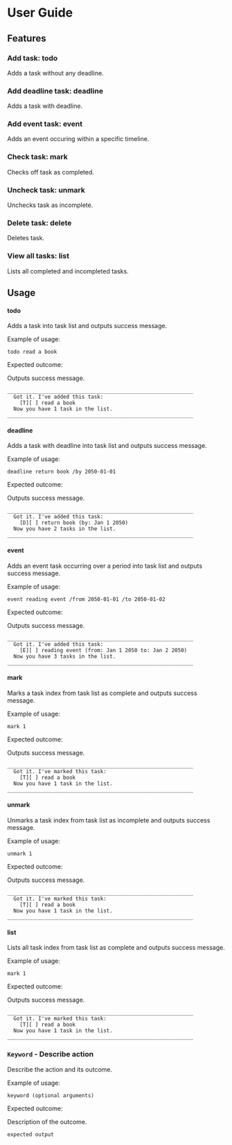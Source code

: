 # User Guide

## Features 

### Add task: todo

Adds a task without any deadline.

### Add deadline task: deadline

Adds a task with deadline.

### Add event task: event

Adds an event occuring within a specific timeline.

### Check task: mark

Checks off task as completed.

### Uncheck task: unmark

Unchecks task as incomplete.

### Delete task: delete

Deletes task.

### View all tasks: list

Lists all completed and incompleted tasks.

## Usage

#### todo

Adds a task into task list and outputs success message.

Example of usage: 

`todo read a book`

Expected outcome:

Outputs success message.

```
____________________________________________________________
  Got it. I've added this task:
    [T][ ] read a book
  Now you have 1 task in the list.
____________________________________________________________
```

#### deadline

Adds a task with deadline into task list and outputs success message.

Example of usage: 

`deadline return book /by 2050-01-01`

Expected outcome:

Outputs success message.

```
____________________________________________________________
  Got it. I've added this task:
    [D][ ] return book (by: Jan 1 2050)
  Now you have 2 tasks in the list.
____________________________________________________________
```

#### event

Adds an event task occurring over a period into task list and outputs success message.

Example of usage: 

`event reading event /from 2050-01-01 /to 2050-01-02`

Expected outcome:

Outputs success message.

```
____________________________________________________________
  Got it. I've added this task:
    [E][ ] reading event (from: Jan 1 2050 to: Jan 2 2050)
  Now you have 3 tasks in the list.
____________________________________________________________
```

#### mark

Marks a task index from task list as complete and outputs success message.

Example of usage: 

`mark 1`

Expected outcome:

Outputs success message.

```
____________________________________________________________
  Got it. I've marked this task:
    [T][ ] read a book
  Now you have 1 task in the list.
____________________________________________________________
```

#### unmark

Unmarks a task index from task list as incomplete and outputs success message.

Example of usage: 

`unmark 1`

Expected outcome:

Outputs success message.

```
____________________________________________________________
  Got it. I've marked this task:
    [T][ ] read a book
  Now you have 1 task in the list.
____________________________________________________________
```

#### list

Lists all task index from task list as complete and outputs success message.

Example of usage: 

`mark 1`

Expected outcome:

Outputs success message.

```
____________________________________________________________
  Got it. I've marked this task:
    [T][ ] read a book
  Now you have 1 task in the list.
____________________________________________________________
```

### `Keyword` - Describe action

Describe the action and its outcome.

Example of usage: 

`keyword (optional arguments)`

Expected outcome:

Description of the outcome.

```
expected output
```
